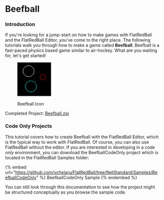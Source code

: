# Beefball

### Introduction

If you're looking for a jump-start on how to make games with FlatRedBall and the FlatRedBall Editor, you've come to the right place. The following tutorials walk you through how to make a game called **Beefball**. Beefball is a fast-paced physics based game similar to air-hockey. What are you waiting for, let's get started!

<figure><img src="../../.gitbook/assets/2016-12-img_585345a4df251.png" alt=""><figcaption><p>Beefball Icon</p></figcaption></figure>

Completed Project: [Beefball.zip](https://files.flatredball.com/content/Tutorials/Beefball.zip)

### Code Only Projects

This tutorial covers how to create Beefball with the FlatRedBall Editor, which is the typical way to work with FlatRedBall. Of course, you can also use FlatRedBall without the editor. If you are interested in developing in a _code only_ environment, you can download the BeefballCodeOnly project which is located in the FlatRedBall Samples folder:

{% embed url="https://github.com/vchelaru/FlatRedBall/tree/NetStandard/Samples/BeefballCodeOnly" %}
BeefballCodeOnly Sample
{% endembed %}

You can still look through this documentation to see how the project might be structured conceptually as you browse the sample code.

